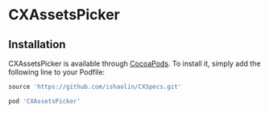 # CXAssetsPicker

## Installation

CXAssetsPicker is available through [CocoaPods](https://cocoapods.org). To install
it, simply add the following line to your Podfile:

```ruby
source 'https://github.com/ishaolin/CXSpecs.git'

pod 'CXAssetsPicker'
```